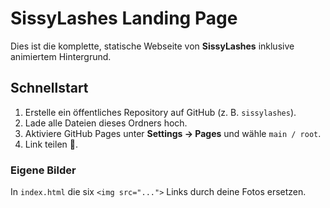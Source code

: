 # SissyLashes Landing Page

Dies ist die komplette, statische Webseite von **SissyLashes** inklusive animiertem Hintergrund.

## Schnellstart

1. Erstelle ein öffentliches Repository auf GitHub (z. B. `sissylashes`).
2. Lade alle Dateien dieses Ordners hoch.
3. Aktiviere GitHub Pages unter **Settings → Pages** und wähle `main / root`.
4. Link teilen 🚀.

### Eigene Bilder
In `index.html` die six `<img src="...">` Links durch deine Fotos ersetzen.
